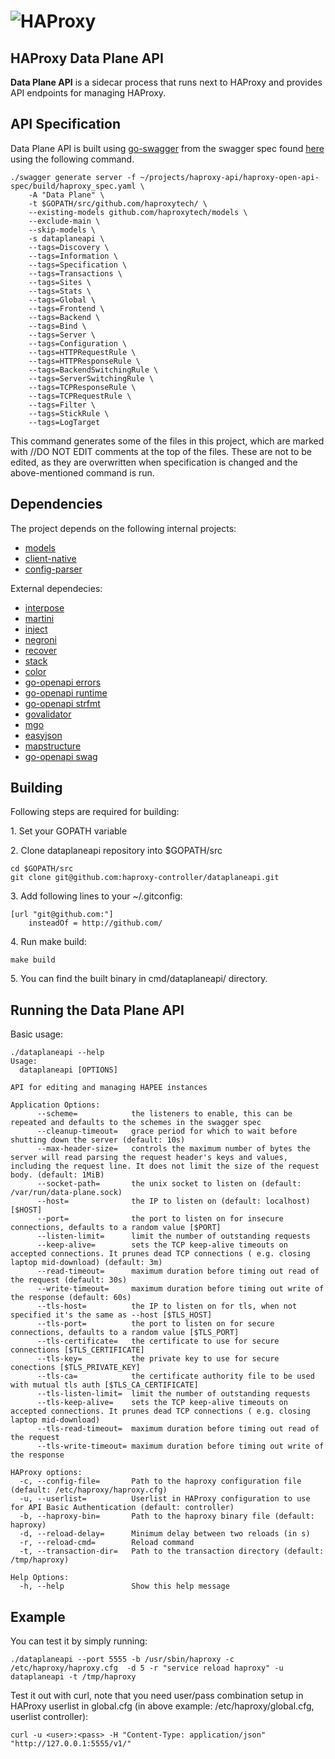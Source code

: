 # ![HAProxy](../assets/images/haproxy-weblogo-210x49.png "HAProxy")

## HAProxy Data Plane API

**Data Plane API** is a sidecar process that runs next to HAProxy and provides API endpoints for managing HAProxy.

## API Specification

Data Plane API is built using [go-swagger](https://github.com/go-swagger/go-swagger) from the swagger spec found [here](http://github.com/haproxytech/haproxy-open-api-spec/blob/2.0/build/haproxy_spec.yaml) using the following command.

```
./swagger generate server -f ~/projects/haproxy-api/haproxy-open-api-spec/build/haproxy_spec.yaml \
    -A "Data Plane" \
    -t $GOPATH/src/github.com/haproxytech/ \
    --existing-models github.com/haproxytech/models \
    --exclude-main \
    --skip-models \
    -s dataplaneapi \
    --tags=Discovery \
    --tags=Information \
    --tags=Specification \
    --tags=Transactions \
    --tags=Sites \
    --tags=Stats \
    --tags=Global \
    --tags=Frontend \
    --tags=Backend \
    --tags=Bind \
    --tags=Server \
    --tags=Configuration \
    --tags=HTTPRequestRule \
    --tags=HTTPResponseRule \
    --tags=BackendSwitchingRule \
    --tags=ServerSwitchingRule \
    --tags=TCPResponseRule \
    --tags=TCPRequestRule \
    --tags=Filter \
    --tags=StickRule \
    --tags=LogTarget 
```

This command generates some of the files in this project, which are marked with //DO NOT EDIT comments at the top of the files. These are not to be edited, as they are overwritten when specification is changed and the above-mentioned command is run.

## Dependencies

The project depends on the following internal projects:
- [models](http://github.com/haproxytech/models)
- [client-native](http://github.com/haproxytech/client-native)
- [config-parser](http://github.com/haproxytech/config-parser)

External dependecies:
- [interpose](https://github.com/carbocation/interpose)
- [martini](https://github.com/go-martini/martini)
- [inject](https://github.com/codegangsta/inject)
- [negroni](https://github.com/urfave/negroni)
- [recover](https://github.com/dre1080/recover)
- [stack](https://github.com/facebookgo/stack)
- [color](github.com/fatih/color)
- [go-openapi errors](https://github.com/go-openapi/errors)
- [go-openapi runtime](https://github.com/go-openapi/runtime)
- [go-openapi strfmt](https://github.com/go-openapi/strfmt)
- [govalidator](https://github.com/asaskevich/govalidator)
- [mgo](https://github.com/globalsign/mgo)
- [easyjson](https://github.com/mailru/easyjson)
- [mapstructure](https://github.com/mitchellh/mapstructure)
- [go-openapi swag](https://github.com/go-openapi/swag)

## Building

Following steps are required for building:

1\. Set your GOPATH variable

2\. Clone dataplaneapi repository into $GOPATH/src

```
cd $GOPATH/src
git clone git@github.com:haproxy-controller/dataplaneapi.git
```

3\. Add following lines to your ~/.gitconfig:

```
[url "git@github.com:"]
    insteadOf = http://github.com/
```

4\. Run make build:

```
make build
```

5\. You can find the built binary in cmd/dataplaneapi/ directory.

## Running the Data Plane API

Basic usage:

```
./dataplaneapi --help
Usage:
  dataplaneapi [OPTIONS]

API for editing and managing HAPEE instances

Application Options:
      --scheme=            the listeners to enable, this can be repeated and defaults to the schemes in the swagger spec
      --cleanup-timeout=   grace period for which to wait before shutting down the server (default: 10s)
      --max-header-size=   controls the maximum number of bytes the server will read parsing the request header's keys and values, including the request line. It does not limit the size of the request body. (default: 1MiB)
      --socket-path=       the unix socket to listen on (default: /var/run/data-plane.sock)
      --host=              the IP to listen on (default: localhost) [$HOST]
      --port=              the port to listen on for insecure connections, defaults to a random value [$PORT]
      --listen-limit=      limit the number of outstanding requests
      --keep-alive=        sets the TCP keep-alive timeouts on accepted connections. It prunes dead TCP connections ( e.g. closing laptop mid-download) (default: 3m)
      --read-timeout=      maximum duration before timing out read of the request (default: 30s)
      --write-timeout=     maximum duration before timing out write of the response (default: 60s)
      --tls-host=          the IP to listen on for tls, when not specified it's the same as --host [$TLS_HOST]
      --tls-port=          the port to listen on for secure connections, defaults to a random value [$TLS_PORT]
      --tls-certificate=   the certificate to use for secure connections [$TLS_CERTIFICATE]
      --tls-key=           the private key to use for secure conections [$TLS_PRIVATE_KEY]
      --tls-ca=            the certificate authority file to be used with mutual tls auth [$TLS_CA_CERTIFICATE]
      --tls-listen-limit=  limit the number of outstanding requests
      --tls-keep-alive=    sets the TCP keep-alive timeouts on accepted connections. It prunes dead TCP connections ( e.g. closing laptop mid-download)
      --tls-read-timeout=  maximum duration before timing out read of the request
      --tls-write-timeout= maximum duration before timing out write of the response

HAProxy options:
  -c, --config-file=       Path to the haproxy configuration file (default: /etc/haproxy/haproxy.cfg)
  -u, --userlist=          Userlist in HAProxy configuration to use for API Basic Authentication (default: controller)
  -b, --haproxy-bin=       Path to the haproxy binary file (default: haproxy)
  -d, --reload-delay=      Minimum delay between two reloads (in s)
  -r, --reload-cmd=        Reload command
  -t, --transaction-dir=   Path to the transaction directory (default: /tmp/haproxy)

Help Options:
  -h, --help               Show this help message
```

## Example 

You can test it by simply running:

```
./dataplaneapi --port 5555 -b /usr/sbin/haproxy -c /etc/haproxy/haproxy.cfg  -d 5 -r "service reload haproxy" -u dataplaneapi -t /tmp/haproxy
```

Test it out with curl, note that you need user/pass combination setup in HAProxy userlist in global.cfg (in above example: /etc/haproxy/global.cfg, userlist controller):

```
curl -u <user>:<pass> -H "Content-Type: application/json" "http://127.0.0.1:5555/v1/"
```